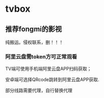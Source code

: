 # tvbox 
## 推荐fongmi的影视
纯搬运。侵权联系，删！！！
### 阿里云盘需token方可正常观看
TV端可使用手机端阿里云盘APP扫码获取；

安卓端可选择QRcode跳转到阿里云盘APP获取.

部分线路需要代理，自行替换代理
